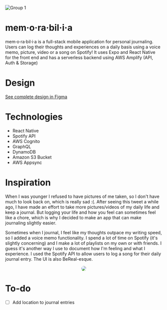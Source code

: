 
![Group 1](https://github.com/salvinax/memorabilia/assets/113158430/6f450fe3-2959-4033-9edb-a92899d6d5de)


# mem·o·ra·bil·i·a
mem·o·ra·bil·i·a is a full-stack mobile application for personal journaling. Users can log their thoughts and experiences on a daily basis using a voice memo, picture, video or a song on Spotify! It uses Expo and React Native for the front end and has a serverless backend using AWS Amplify (API, Auth & Storage)

# Design 
[See complete design in Figma](https://www.figma.com/file/a8eunLYaYYBIZc4SthCWDJ/mem%C2%B7o%C2%B7ra%C2%B7bil%C2%B7i%C2%B7a?type=design&node-id=0%3A1&mode=design&t=c3ypwPMfx3xnwlRS-1)
# Technologies 
<ul>

  <li>React Native</li>
   <li>Spotify API</li>
    <li>AWS Cognito</li>
    <li>GraphQL</li>
    <li> DynamoDB</li>
     <li> Amazon S3 Bucket</li>
     <li> AWS Appsync</li>
</ul>

# Inspiration 

When I was younger I refused to have pictures of me taken, so I don't have much to look back on, which is really sad :(. After seeing this tweet a while ago, I have made an effort to take more pictures/videos of my daily life and keep a journal. But logging your life and how you feel can sometimes feel like a chore, which is why I decided to make an app that can make journaling slightly easier. 

Sometimes when I journal, I feel like my thoughts outpace my writing speed, so I added a voice memo functionality. I spend a lot of time on Spotify (it's slightly concerning) and I make a lot of playlists on my own or with friends. I guess it's another way I use to document how I'm feeling and what I experience. I used the Spotify API to allow users to log a song for their daily journal entry. The UI is also BeReal-esque. 


<p align="center">
<img src="https://github.com/salvinax/memorabilia/assets/113158430/8b56c218-be7d-48be-a35f-cb4d52712243"  style="border-radius:50%"/>
</p>

# To-do
- [ ] Add location to journal entries
